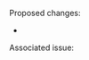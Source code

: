 Proposed changes:

<!--
Please insert below the list of changes in this pull request. For example:

- Added some functionality
- Deleted old things
- Fixed bug_name bug
-->

-

Associated issue:

<!--
If this pull request is associated to any issue, then put its number here please. For example:

- #8
-->
